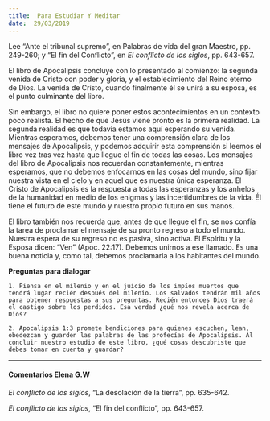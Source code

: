 ```yaml
---
title:  Para Estudiar Y Meditar
date:  29/03/2019
---
```


Lee “Ante el tribunal supremo”, en Palabras de vida del gran Maestro, pp. 249-260; y “El fin del Conflicto”, en _El conflicto de los siglos_, pp. 643-657.

El libro de Apocalipsis concluye con lo presentado al comienzo: la segunda venida de Cristo con poder y gloria, y el establecimiento del Reino eterno de Dios. La venida de Cristo, cuando finalmente él se unirá a su esposa, es el punto culminante del libro.

Sin embargo, el libro no quiere poner estos acontecimientos en un contexto poco realista. El hecho de que Jesús viene pronto es la primera realidad. La segunda realidad es que todavía estamos aquí esperando su venida. Mientras esperamos, debemos tener una comprensión clara de los mensajes de Apocalipsis, y podemos adquirir esta comprensión si leemos el libro vez tras vez hasta que llegue el fin de todas las cosas. Los mensajes del libro de Apocalipsis nos recuerdan constantemente, mientras esperamos, que no debemos enfocarnos en las cosas del mundo, sino fijar nuestra vista en el cielo y en aquel que es nuestra única esperanza. El Cristo de Apocalipsis es la respuesta a todas las esperanzas y los anhelos de la humanidad en medio de los enigmas y las incertidumbres de la vida. Él tiene el futuro de este mundo y nuestro propio futuro en sus manos.

El libro también nos recuerda que, antes de que llegue el fin, se nos confía la tarea de proclamar el mensaje de su pronto regreso a todo el mundo. Nuestra espera de su regreso no es pasiva, sino activa. El Espíritu y la Esposa dicen: “Ven” (Apoc. 22:17). Debemos unirnos a ese llamado. Es una buena noticia y, como tal, debemos proclamarla a los habitantes del mundo.

**Preguntas para dialogar**

`1. Piensa en el milenio y en el juicio de los impíos muertos que tendrá lugar recién después del milenio. Los salvados tendrán mil años para obtener respuestas a sus preguntas. Recién entonces Dios traerá el castigo sobre los perdidos. Esa verdad ¿qué nos revela acerca de Dios?`

`2. Apocalipsis 1:3 promete bendiciones para quienes escuchen, lean, obedezcan y guarden las palabras de las profecías de Apocalipsis. Al concluir nuestro estudio de este libro, ¿qué cosas descubriste que debes tomar en cuenta y guardar?`

---

#### Comentarios Elena G.W

_El conflicto de los siglos_, “La desolación de la tierra”, pp. 635-642.

_El conflicto de los siglos_, “El fin del conflicto”, pp. 643-657.